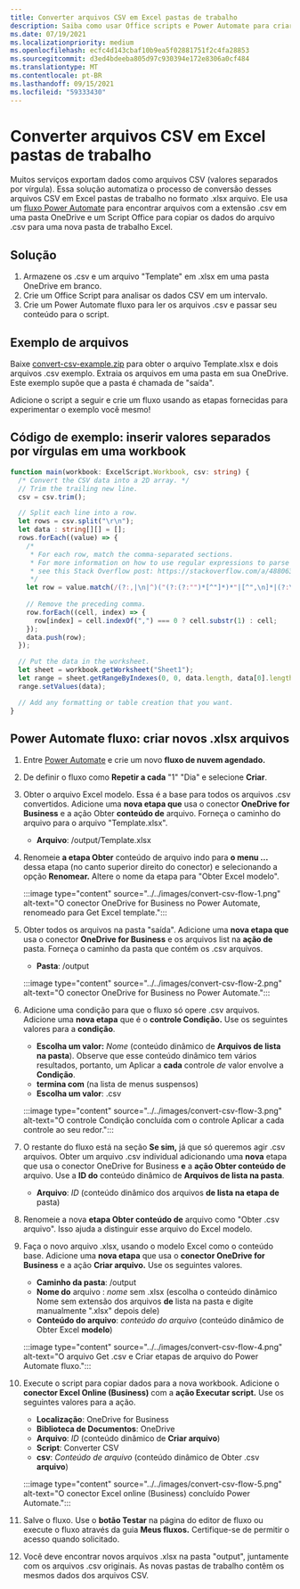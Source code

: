 ```yaml
---
title: Converter arquivos CSV em Excel pastas de trabalho
description: Saiba como usar Office scripts e Power Automate para criar .xlsx arquivos .csv arquivos.
ms.date: 07/19/2021
ms.localizationpriority: medium
ms.openlocfilehash: ecfc4d143cbaf10b9ea5f02881751f2c4fa28853
ms.sourcegitcommit: d3ed4bdeeba805d97c930394e172e8306a0cf484
ms.translationtype: MT
ms.contentlocale: pt-BR
ms.lasthandoff: 09/15/2021
ms.locfileid: "59333430"
---
```

# <a name="convert-csv-files-to-excel-workbooks"></a>Converter arquivos CSV em Excel pastas de trabalho

Muitos serviços exportam dados como arquivos CSV (valores separados por vírgula). Essa solução automatiza o processo de conversão desses arquivos CSV em Excel pastas de trabalho no formato .xlsx arquivo. Ele usa um [fluxo Power Automate](https://flow.microsoft.com) para encontrar arquivos com a extensão .csv em uma pasta OneDrive e um Script Office para copiar os dados do arquivo .csv para uma nova pasta de trabalho Excel.

## <a name="solution"></a>Solução

1. Armazene os .csv e um arquivo "Template" em .xlsx em uma pasta OneDrive em branco.
1. Crie um Office Script para analisar os dados CSV em um intervalo.
1. Crie um Power Automate fluxo para ler os arquivos .csv e passar seu conteúdo para o script.

## <a name="sample-files"></a>Exemplo de arquivos

Baixe <a href="https://github.com/OfficeDev/office-scripts-docs/blob/master/docs/resources/samples/convert-csv-example.zip?raw=true">convert-csv-example.zip</a> para obter o arquivo Template.xlsx e dois arquivos .csv exemplo. Extraia os arquivos em uma pasta em sua OneDrive. Este exemplo supõe que a pasta é chamada de "saída".

Adicione o script a seguir e crie um fluxo usando as etapas fornecidas para experimentar o exemplo você mesmo!

## <a name="sample-code-insert-comma-separated-values-into-a-workbook"></a>Código de exemplo: inserir valores separados por vírgulas em uma workbook

```TypeScript
function main(workbook: ExcelScript.Workbook, csv: string) {
  /* Convert the CSV data into a 2D array. */
  // Trim the trailing new line.
  csv = csv.trim();

  // Split each line into a row.
  let rows = csv.split("\r\n");
  let data : string[][] = [];
  rows.forEach((value) => {
    /*
     * For each row, match the comma-separated sections.
     * For more information on how to use regular expressions to parse CSV files,
     * see this Stack Overflow post: https://stackoverflow.com/a/48806378/9227753
     */
    let row = value.match(/(?:,|\n|^)("(?:(?:"")*[^"]*)*"|[^",\n]*|(?:\n|$))/g);
    
    // Remove the preceding comma.
    row.forEach((cell, index) => {
      row[index] = cell.indexOf(",") === 0 ? cell.substr(1) : cell;
    });
    data.push(row);
  });

  // Put the data in the worksheet.
  let sheet = workbook.getWorksheet("Sheet1");
  let range = sheet.getRangeByIndexes(0, 0, data.length, data[0].length);
  range.setValues(data);

  // Add any formatting or table creation that you want.
}
```

## <a name="power-automate-flow-create-new-xlsx-files"></a>Power Automate fluxo: criar novos .xlsx arquivos

1. Entre [Power Automate](https://flow.microsoft.com) e crie um novo **fluxo de nuvem agendado.**
1. De definir o fluxo como **Repetir a cada** "1" "Dia" e selecione **Criar**.
1. Obter o arquivo Excel modelo. Essa é a base para todos os arquivos .csv convertidos. Adicione uma **nova etapa que** usa o conector **OneDrive for Business** e a ação Obter **conteúdo de** arquivo. Forneça o caminho do arquivo para o arquivo "Template.xlsx".
    * **Arquivo**: /output/Template.xlsx
1. Renomeie **a etapa Obter** conteúdo de arquivo indo para **o menu ...** dessa etapa (no canto superior direito do conector) e selecionando a opção **Renomear.** Altere o nome da etapa para "Obter Excel modelo".

     :::image type="content" source="../../images/convert-csv-flow-1.png" alt-text="O conector OneDrive for Business no Power Automate, renomeado para Get Excel template.":::
1. Obter todos os arquivos na pasta "saída". Adicione uma **nova etapa que** usa o conector **OneDrive for Business** e os arquivos list na **ação de** pasta. Forneça o caminho da pasta que contém os .csv arquivos.
    * **Pasta**: /output

    :::image type="content" source="../../images/convert-csv-flow-2.png" alt-text="O conector OneDrive for Business no Power Automate.":::
1. Adicione uma condição para que o fluxo só opere .csv arquivos. Adicione uma **nova etapa** que é o **controle Condição.** Use os seguintes valores para a **condição**.
    * **Escolha um valor:** *Nome* (conteúdo dinâmico de **Arquivos de lista na pasta**). Observe que esse conteúdo dinâmico tem vários resultados, portanto, um Aplicar a **cada** controle *de* valor envolve a **Condição**.
    * **termina com** (na lista de menus suspensos)
    * **Escolha um valor**: .csv

    :::image type="content" source="../../images/convert-csv-flow-3.png" alt-text="O controle Condição concluída com o controle Aplicar a cada controle ao seu redor.":::
1. O restante do fluxo está na seção **Se sim,** já que só queremos agir .csv arquivos. Obter um arquivo .csv individual adicionando uma **nova** etapa que usa o conector OneDrive for Business **e** a **ação Obter conteúdo de** arquivo. Use a **ID do** conteúdo dinâmico de **Arquivos de lista na pasta**.
    * **Arquivo**: *ID* (conteúdo dinâmico dos arquivos **de lista na etapa de** pasta)
1. Renomeie a nova **etapa Obter conteúdo de** arquivo como "Obter .csv arquivo". Isso ajuda a distinguir esse arquivo do Excel modelo.
1. Faça o novo arquivo .xlsx, usando o modelo Excel como o conteúdo base. Adicione uma **nova etapa** que usa o **conector OneDrive for Business** e a ação **Criar arquivo.** Use os seguintes valores.
    * **Caminho da pasta**: /output
    * **Nome do** arquivo : *nome* sem .xlsx (escolha o conteúdo dinâmico Nome sem extensão dos arquivos **de** lista na pasta e digite manualmente ".xlsx" depois dele)
    * **Conteúdo do arquivo**: *conteúdo do arquivo* (conteúdo dinâmico de Obter Excel **modelo**)

     :::image type="content" source="../../images/convert-csv-flow-4.png" alt-text="O arquivo Get .csv e Criar etapas de arquivo do Power Automate fluxo.":::
1. Execute o script para copiar dados para a nova workbook. Adicione o **conector Excel Online (Business)** com a **ação Executar script.** Use os seguintes valores para a ação.
    * **Localização**: OneDrive for Business
    * **Biblioteca de Documentos**: OneDrive
    * **Arquivo**: *ID* (conteúdo dinâmico de **Criar arquivo**)
    * **Script**: Converter CSV
    * **csv**: *Conteúdo de arquivo* (conteúdo dinâmico de Obter .csv **arquivo**)

    :::image type="content" source="../../images/convert-csv-flow-5.png" alt-text="O conector Excel online (Business) concluído Power Automate.":::
1. Salve o fluxo. Use o **botão Testar** na página do editor de fluxo ou execute o fluxo através da guia **Meus fluxos.** Certifique-se de permitir o acesso quando solicitado.
1. Você deve encontrar novos arquivos .xlsx na pasta "output", juntamente com os arquivos .csv originais. As novas pastas de trabalho contêm os mesmos dados dos arquivos CSV.
